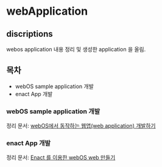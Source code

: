 # webApplication

## discriptions
webos application 내용 정리 및 생성한 application 을 올림.

## 목차
- webOS sample application 개발
- enact App 개발


### webOS sample application 개발
정리 문서: [webOS에서 동작하는 웹앱(web application) 개발하기](https://docs.google.com/document/d/1MN2ts0hK1fdDGRJbov9U7Cd2t2i98F2NglYrffO-NEw/edit?usp=sharing)
### enact App 개발 
정리 문서: [Enact 를 이용한 webOS web 만들기](https://docs.google.com/document/d/1LooBL7tg1Hj4IiWEuu1LYVEqOM6Yj9ds9T3WcqdRfII/edit?usp=sharing) 
